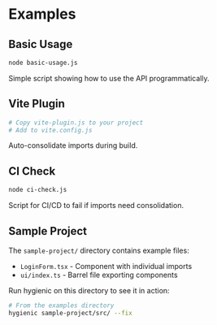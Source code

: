 # Examples

## Basic Usage

```bash
node basic-usage.js
```

Simple script showing how to use the API programmatically.

## Vite Plugin

```bash
# Copy vite-plugin.js to your project
# Add to vite.config.js
```

Auto-consolidate imports during build.

## CI Check

```bash
node ci-check.js
```

Script for CI/CD to fail if imports need consolidation.

## Sample Project

The `sample-project/` directory contains example files:

- `LoginForm.tsx` - Component with individual imports
- `ui/index.ts` - Barrel file exporting components

Run hygienic on this directory to see it in action:

```bash
# From the examples directory
hygienic sample-project/src/ --fix
```
